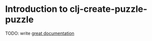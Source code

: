 # Introduction to clj-create-puzzle-puzzle

TODO: write [great documentation](http://jacobian.org/writing/what-to-write/)
